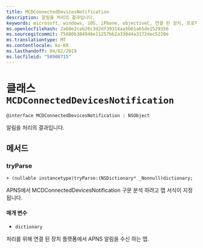 ```yaml
---
title: MCDConnectedDevicesNotification
description: 알림을 처리의 결과입니다.
keywords: microsoft, windows, iOS, iPhone, objectiveC, 연결 된 장치, 프로젝트 로마
ms.openlocfilehash: 2a60e2cab26c3d2df39314aa5b61a65de1529356
ms.sourcegitcommit: 75680b384946e11257bb2a33044a3172dec5220e
ms.translationtype: MT
ms.contentlocale: ko-KR
ms.lasthandoff: 04/02/2019
ms.locfileid: "58908715"
---
```

# <a name="class-mcdconnecteddevicesnotification"></a>클래스 `MCDConnectedDevicesNotification` 

```
@interface MCDConnectedDevicesNotification : NSObject
```  
알림을 처리의 결과입니다.

## <a name="methods"></a>메서드

### <a name="tryparse"></a>tryParse

`+ (nullable instancetype)tryParse:(NSDictionary* _Nonnull)dictionary;`

APNS에서 MCDConnectedDevicesNotification 구문 분석 하려고 맵 서식이 지정 됩니다.

#### <a name="parameters"></a>매개 변수 
* `dictionary` 

처리를 위해 연결 된 장치 플랫폼에서 APNS 알림을 수신 하는 맵.
